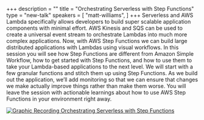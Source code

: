 +++
description = ""
title = "Orchestrating Serverless with Step Functions"
type = "new-talk"
speakers = [
        "matt-williams",
]
+++
Serverless and AWS Lambda specifically allows developers to build super scalable application components with minimal effort. AWS Kinesis and SQS can be used to create a universal event stream to orchestrate Lambdas into much more complex applications. Now, with AWS Step Functions we can build large distributed applications with Lambdas using visual workflows. In this session you will see how Step Functions are different from Amazon Simple Workflow, how to get started with Step Functions, and how to use them to take your Lambda-based applications to the next level. We will start with a few granular functions and stitch them up using Step Functions. As we build out the application, we’ll add monitoring so that we can ensure that changes we make actually improve things rather than make them worse. You will leave the session with actionable learnings about how to use AWS Step Functions in your environment right away.

<a href="https://assets.devopsdays.org/events/2018/toronto/DevOpsDaysTO_May30_2018_MattWilliams.jpg" target="_blank"><img src="https://assets.devopsdays.org/events/2018/toronto/DevOpsDaysTO_May30_2018_MattWilliams_lores.jpg" alt="Graphic Recording Orchestrating Serverless with Step Functions" /></a>